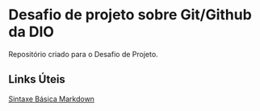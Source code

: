 # Desafio de projeto sobre Git/Github da DIO
Repositório criado para o Desafio de Projeto.

## Links Úteis
[Sintaxe Básica Markdown](https://www.markdown.org/basic-syntax/)